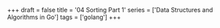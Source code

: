 +++
draft = false
title = '04 Sorting Part 1'
series = ['Data Structures and Algorithms in Go']
tags = ['golang']
+++